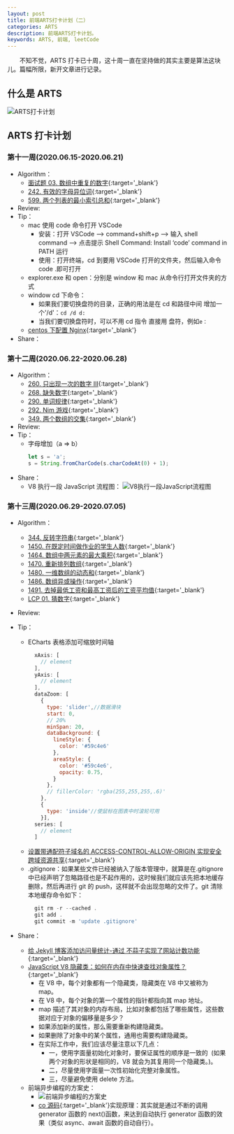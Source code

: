```yaml
---
layout: post
title: 前端ARTS打卡计划（二）
categories: ARTS
description: 前端ARTS打卡计划。
keywords: ARTS, 前端, leetCode
---
```


&emsp;&emsp;不知不觉，ARTS 打卡已十周，这十周一直在坚持做的其实主要是算法这块儿。篇幅所限，新开文章进行记录。

## 什么是 ARTS

![ARTS打卡计划]({{site.url}}{{site.baseurl}}/images/posts/arts/artsinfo.jpg?raw=true)

## ARTS 打卡计划

### 第十一周(2020.06.15-2020.06.21)

- Algorithm：
  - [面试题 03. 数组中重复的数字](https://leetcode-cn.com/problems/shu-zu-zhong-zhong-fu-de-shu-zi-lcof/){:target='\_blank'}
  - [242. 有效的字母异位词](https://leetcode-cn.com/problems/valid-anagram/){:target='\_blank'}
  - [599. 两个列表的最小索引总和](https://leetcode-cn.com/problems/minimum-index-sum-of-two-lists/){:target='\_blank'}
- Review:
- Tip：
  - mac 使用 code 命令打开 VSCode
    - 安装：打开 VSCode –> command+shift+p –> 输入 shell command –> 点击提示 Shell Command: Install ‘code’ command in PATH 运行
    - 使用：打开终端，cd 到要用 VSCode 打开的文件夹，然后输入命令 code .即可打开
  - explorer.exe 和 open：分别是 window 和 mac 从命令行打开文件夹的方式
  - window cd 下命令：
    - 如果我们要切换盘符的目录，正确的用法是在 cd 和路径中间 增加一个'/d'：`cd /d d:`
    - 当我们要切换盘符时，可以不用 cd 指令 直接用 盘符，例如`e：`
  - [centos 下配置 Nginx](https://www.cnblogs.com/future-dream/p/12375258.html){:target='\_blank'}
- Share：

### 第十二周(2020.06.22-2020.06.28)

- Algorithm：
  - [260. 只出现一次的数字 III](https://leetcode-cn.com/problems/single-number-iii/){:target='\_blank'}
  - [268. 缺失数字](https://leetcode-cn.com/problems/missing-number/){:target='\_blank'}
  - [290. 单词规律](https://leetcode-cn.com/problems/word-pattern/){:target='\_blank'}
  - [292. Nim 游戏](https://leetcode-cn.com/problems/nim-game/){:target='\_blank'}
  - [349. 两个数组的交集](https://leetcode-cn.com/problems/intersection-of-two-arrays/){:target='\_blank'}
- Review:
- Tip：
  - 字母增加（a => b）
    ```js
    let s = 'a';
    s = String.fromCharCode(s.charCodeAt(0) + 1);
    ```
- Share：
  - V8 执行一段 JavaScript 流程图：
    ![V8执行一段JavaScript流程图]({{site.url}}{{site.baseurl}}/images/posts/arts/v8.jpg?raw=true)

### 第十三周(2020.06.29-2020.07.05)

- Algorithm：
  - [344. 反转字符串](https://leetcode-cn.com/problems/reverse-string/){:target='\_blank'}
  - [1450. 在既定时间做作业的学生人数](https://leetcode-cn.com/problems/number-of-students-doing-homework-at-a-given-time/submissions/){:target='\_blank'}
  - [1464. 数组中两元素的最大乘积](https://leetcode-cn.com/problems/maximum-product-of-two-elements-in-an-array/submissions/){:target='\_blank'}
  - [1470. 重新排列数组](https://leetcode-cn.com/problems/shuffle-the-array/){:target='\_blank'}
  - [1480. 一维数组的动态和](https://leetcode-cn.com/problems/running-sum-of-1d-array/){:target='\_blank'}
  - [1486. 数组异或操作](https://leetcode-cn.com/problems/xor-operation-in-an-array/submissions/){:target='\_blank'}
  - [1491. 去掉最低工资和最高工资后的工资平均值](https://leetcode-cn.com/problems/average-salary-excluding-the-minimum-and-maximum-salary/){:target='\_blank'}
  - [LCP 01. 猜数字](https://leetcode-cn.com/problems/guess-numbers/){:target='\_blank'}
- Review:

- Tip：
  - ECharts 表格添加可缩放时间轴
    ```js
      xAxis: [
        // element
      ],
      yAxis: [
        // element
      ],
      dataZoom: [
        {
          type: 'slider',//数据滑块
          start: 0,
          // 20%
          minSpan: 20,
          dataBackground: {
            lineStyle: {
              color: '#59c4e6'
            },
            areaStyle: {
              color: '#59c4e6',
              opacity: 0.75,
            }
          },
          // fillerColor: 'rgba(255,255,255,.6)'
        },
        {
          type: 'inside'//使鼠标在图表中时滚轮可用
        }],
      series: [
        // element
      ]
    ```
  - [设置带通配符子域名的 ACCESS-CONTROL-ALLOW-ORIGIN 实现安全跨域资源共享](http://joinyoo.com/2017/06/set-access-control-allow-origin-wildcard-subdomains-to-make-cors-safer/){:target='\_blank'}
  - .gitignore：如果某些文件已经被纳入了版本管理中，就算是在.gitignore 中已经声明了忽略路径也是不起作用的，这时候我们就应该先把本地缓存删除，然后再进行 git 的 push，这样就不会出现忽略的文件了。git 清除本地缓存命令如下：
    ```js
      git rm -r --cached .
      git add .
      git commit -m 'update .gitignore'
    ```
- Share：
  - [给 Jekyll 博客添加访问量统计-通过 不蒜子实现了网站计数功能](http://ibruce.info/2015/04/04/busuanzi/#more){:target='\_blank'}
  - [JavaScript V8 隐藏类：如何在内存中快速查找对象属性？](https://time.geekbang.org/column/article/226417){:target='\_blank'}
    - 在 V8 中，每个对象都有一个隐藏类，隐藏类在 V8 中又被称为 map。
    - 在 V8 中，每个对象的第一个属性的指针都指向其 map 地址。
    - map 描述了其对象的内存布局，比如对象都包括了哪些属性，这些数据对应于对象的偏移量是多少？
    - 如果添加新的属性，那么需要重新构建隐藏类。
    - 如果删除了对象中的某个属性，通用也需要构建隐藏类。
    - 在实际工作中，我们应该尽量注意以下几点：
      - 一，使用字面量初始化对象时，要保证属性的顺序是一致的  (如果两个对象的形状是相同的，V8 就会为其复用同一个隐藏类。)。
      - 二，尽量使用字面量一次性初始化完整对象属性。
      - 三，尽量避免使用 delete 方法。
  - 前端异步编程的方案史：
    - ![前端异步编程的方案史]({{site.url}}{{site.baseurl}}/images/posts/arts/async.jpg?raw=true)
    - [co 源码](https://github.com/tj/co){:target='\_blank'}实现原理：其实就是通过不断的调用 generator 函数的 next()函数，来达到自动执行 generator 函数的效果（类似 async、await 函数的自动自行）。
